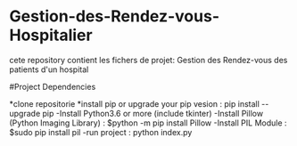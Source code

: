# Gestion-des-Rendez-vous-Hospitalier
cete repository contient les fichers de projet: Gestion des Rendez-vous des patients d'un hospital


#Project Dependencies

*clone repositorie
*install pip or upgrade your pip vesion : pip install --upgrade pip
-Install Python3.6 or more (include tkinter)
-Install Pillow (Python Imaging Library) : $python -m pip install Pillow
-Install PIL Module : $sudo pip install pil
-run project : python index.py
